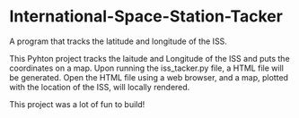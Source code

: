 # International-Space-Station-Tacker
A program that tracks the latitude and longitude of the ISS.

This Pyhton project tracks the laitude and Longitude of the ISS and puts the coordinates on a map. 
Upon running the iss_tacker.py file, a HTML file will be generated. Open the HTML file using a web browser, and
a map, plotted with the location of the ISS, will locally rendered.

This project was a lot of fun to build!
